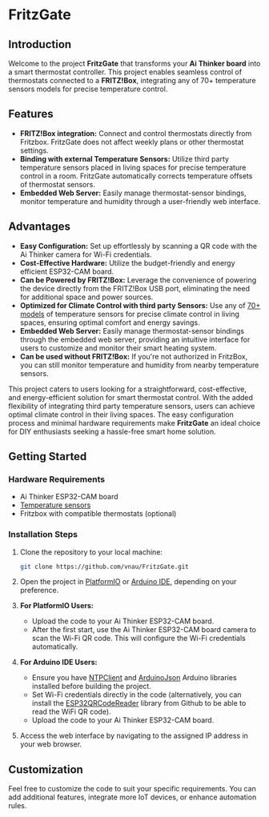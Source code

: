 # FritzGate
## Introduction

Welcome to the project **FritzGate** that transforms your **Ai Thinker board** into a smart thermostat controller. This project enables seamless control of thermostats connected to a **FRITZ!Box**, integrating any of 70+ temperature sensors models for precise temperature control.

## Features

- **FRITZ!Box integration:** Connect and control thermostats directly from Fritzbox. FritzGate does not affect weekly plans or other thermostat settings.
- **Binding with external Temperature Sensors:** Utilize third party temperature sensors placed in living spaces for precise temperature control in a room. FritzGate automatically corrects temperature offsets of thermostat sensors.
- **Embedded Web Server:** Easily manage thermostat-sensor bindings, monitor temperature and humidity through a user-friendly web interface.

## Advantages

- **Easy Configuration:** Set up effortlessly by scanning a QR code with the Ai Thinker camera for Wi-Fi credentials.
- **Cost-Effective Hardware:** Utilize the budget-friendly and energy efficient ESP32-CAM board.
- **Can be Powered by FRITZ!Box:** Leverage the convenience of powering the device directly from the FRITZ!Box USB port, eliminating the need for additional space and power sources.
- **Optimized for Climate Control with third party Sensors:** Use any of [70+ models](https://decoder.theengs.io/devices/devices.html) of temperature sensors for precise climate control in living spaces, ensuring optimal comfort and energy savings.
- **Embedded Web Server:** Easily manage thermostat-sensor bindings through the embedded web server, providing an intuitive interface for users to customize and monitor their smart heating system.
- **Can be used without FRITZ!Box:** If you're not authorized in FritzBox, you can still monitor temperature and humidity from nearby temperature sensors.

This project caters to users looking for a straightforward, cost-effective, and energy-efficient solution for smart thermostat control. With the added flexibility of integrating third party temperature sensors, users can achieve optimal climate control in their living spaces. The easy configuration process and minimal hardware requirements make **FritzGate** an ideal choice for DIY enthusiasts seeking a hassle-free smart home solution.

## Getting Started

### Hardware Requirements

- Ai Thinker ESP32-CAM board
- [Temperature sensors](https://decoder.theengs.io/devices/devices.html)
- Fritzbox with compatible thermostats (optional)

### Installation Steps

1. Clone the repository to your local machine:

    ```bash
    git clone https://github.com/vnau/FritzGate.git
    ```

2. Open the project in [PlatformIO](https://platformio.org/) or [Arduino IDE](https://www.arduino.cc/en/software), depending on your preference.

3. **For PlatformIO Users:**
   - Upload the code to your Ai Thinker ESP32-CAM board.
   - After the first start, use the Ai Thinker ESP32-CAM board camera to scan the Wi-Fi QR code. This will configure the Wi-Fi credentials automatically.

4. **For Arduino IDE Users:**
   - Ensure you have  [NTPClient](https://github.com/arduino-libraries/NTPClient) and [ArduinoJson](https://github.com/bblanchon/ArduinoJson) Arduino libraries installed before building the project.
   - Set Wi-Fi credentials directly in the code (alternatively, you can install the [ESP32QRCodeReader](https://github.com/alvarowolfx/ESP32QRCodeReader) library from Github to be able to read the WiFi QR code).
   - Upload the code to your Ai Thinker ESP32-CAM board.

5. Access the web interface by navigating to the assigned IP address in your web browser.

## Customization

Feel free to customize the code to suit your specific requirements. You can add additional features, integrate more IoT devices, or enhance automation rules.
